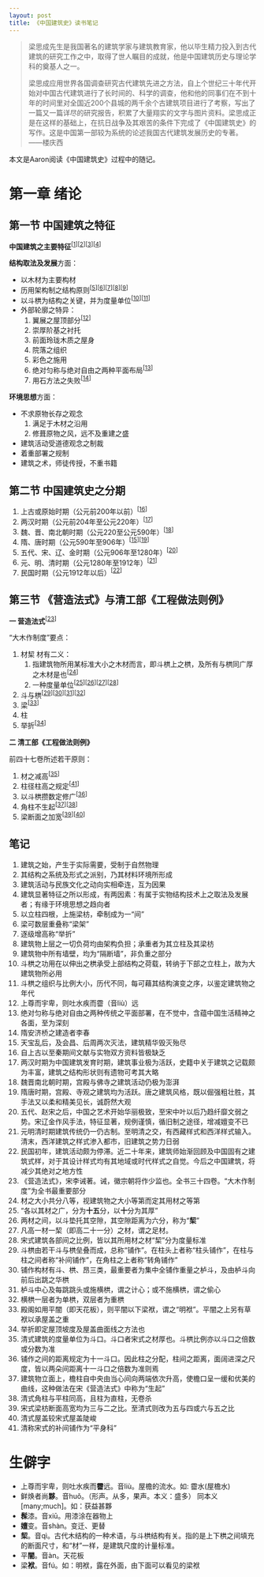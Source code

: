 ```yaml
---
layout: post
title: 《中国建筑史》读书笔记
---
```


> 梁思成先生是我国著名的建筑学家与建筑教育家，他以毕生精力投入到古代建筑的研究工作之中，取得了世人瞩目的成就，他是中国建筑历史与理论学科的奠基人之一。
>
> 梁思成应用世界各国调查研究古代建筑先进之方法，自上个世纪三十年代开始对中国古代建筑进行了长时间的、科学的调查，他和他的同事们在不到十年的时间里对全国近200个县城的两千余个古建筑项目进行了考察，写出了一篇又一篇详尽的研究报告，积累了大量翔实的文字与图片资料。梁思成正是在这样的基础上，在抗日战争及其艰苦的条件下完成了《中国建筑史》的写作。这是中国第一部较为系统的论述我国古代建筑发展历史的专著。
> ——楼庆西

本文是Aaron阅读《中国建筑史》过程中的随记。

<!--more-->

# 第一章 绪论

## 第一节 中国建筑之特征

**中国建筑之主要特征**<sup>[[1](#1)]</sup><sup>[[2](#2)]</sup><sup>[[3](#3)]</sup><sup>[[4](#4)]</sup>

**结构取法及发展**方面：

- 以木材为主要构材
- 历用架构制之结构原则<sup>[[5](#5)]</sup><sup>[[6](#6)]</sup><sup>[[7](#7)]</sup><sup>[[8](#8)]</sup><sup>[[9](#9)]</sup>
- 以斗栱为结构之关键，并为度量单位<sup>[[10](#10)]</sup><sup>[[11](#11)]</sup>
- 外部轮廓之特异：
    1. 翼展之屋顶部分<sup>[[12](#12)]</sup>
    2. 崇厚阶基之衬托
    3. 前面玲珑木质之屋身
    4. 院落之组织
    5. 彩色之施用
    6. 绝对匀称与绝对自由之两种平面布局<sup>[[13](#13)]</sup>
    7. 用石方法之失败<sup>[[14](#14)]</sup>

**环境思想**方面：

- 不求原物长存之观念
    1. 满足于木材之沿用
    2. 修葺原物之风，远不及重建之盛
- 建筑活动受道德观念之制裁
- 着重部署之规制
- 建筑之术，师徒传授，不重书籍

## 第二节 中国建筑史之分期

1. 上古或原始时期（公元前200年以前）<sup>[[16](#16)]</sup>
2. 两汉时期（公元前204年至公元220年）<sup>[[17](#17)]</sup>
3. 魏、晋、南北朝时期（公元220至公元590年）<sup>[[18](#18)]</sup>
4. 隋、唐时期（公元590年至906年）<sup>[[15](#15)]</sup><sup>[[19](#19)]</sup>
5. 五代、宋、辽、金时期（公元906年至1280年）<sup>[[20](#20)]</sup>
6. 元、明、清时期（公元1280年至1912年）<sup>[[21](#21)]</sup>
7. 民国时期（公元1912年以后）<sup>[[22](#22)]</sup>

## 第三节 《营造法式》与清工部《工程做法则例》

**一 营造法式**<sup>[[23](#23)]</sup>

“大木作制度”要点：

1. 材栔 材有二义：
    1. 指建筑物所用某标准大小之木材而言，即斗栱上之栱，及所有与栱同广厚之木材是也<sup>[[24](#24)]</sup>
    2. 一种度量单位<sup>[[25](#25)]</sup><sup>[[26](#26)]</sup><sup>[[27](#27)]</sup><sup>[[28](#28)]</sup>
2. 斗与栱<sup>[[29](#29)]</sup><sup>[[30](#30)]</sup><sup>[[31](#31)]</sup><sup>[[32](#32)]</sup>
3. 梁<sup>[[33](#33)]</sup>
4. 柱
5. 举折<sup>[[34](#34)]</sup>

**二 清工部《工程做法则例》**

前四十七卷所述若干原则：

1. 材之减高<sup>[[35](#35)]</sup>
2. 柱径柱高之规定<sup>[[41](#41)]</sup>
3. 以斗栱攒数定修广<sup>[[36](#36)]</sup>
4. 角柱不生起<sup>[[37](#37)]</sup><sup>[[38](#38)]</sup>
5. 梁断面之加宽<sup>[[39](#39)]</sup><sup>[[40](#40)]</sup>

## 笔记

1. <span id="1">建筑之始，产生于实际需要，受制于自然物理</span>
2. <span id="2">其结构之系统及形式之派别，乃其材料环境所形成</span>
3. <span id="3">建筑活动与民族文化之动向实相牵连，互为因果</span>
4. <span id="4">建筑显著特征之所以形成，有两因素：有属于实物结构技术上之取法及发展者；有缘于环境思想之趋向者</span>
5. <span id="5">以立柱四根，上施梁枋，牵制成为一“间”</span>
6. <span id="6">梁可数层重叠称“梁架”</span>
7. <span id="7">逐级增高称“举折”</span>
8. <span id="8">建筑物上层之一切负荷均由架构负担；承重者为其立柱及其梁枋</span>
9. <span id="9">建筑物中所有墙壁，均为“隔断墙”，非负重之部分</span>
10. <span id="10">斗栱之功用在以伸出之栱承受上部结构之荷载，转纳于下部之立柱上，故为大建筑物所必用</span>
11. <span id="11">斗栱之组织与比例大小，历代不同，每可藉其结构演变之序，以鉴定建筑物之年代</span>
12. <span id="12">上尊而宇卑，则吐水疾而霤（音liù）远 <!-- 大致是说屋顶高而屋檐低，坡度大，利于排水。--></span>
13. <span id="13">绝对匀称与绝对自由之两种传统之平面部署，在不觉中，含蕴中国生活精神之各面，至为深刻 <!-- 行为上恪守规范，精神上自由无羁 --></span>
14. <span id="14">隋安济桥之建造者李春</span>
15. <span id="15">天宝乱后，及会昌、后周两次灭法，建筑精华毁灭殆尽</span>
16. <span id="16">自上古以至秦期间文献与实物双方资料皆极缺乏</span>
17. <span id="17">两汉时期为中国建筑发育时期，建筑事业极为活跃，史籍中关于建筑之记载颇为丰富，建筑之结构形状则有遗物可考其大略</span>
18. <span id="18">魏晋南北朝时期，宫殿与佛寺之建筑活动仍极为澎湃</span>
19. <span id="19">隋唐时期，宫殿、寺观之建筑均为活跃。唐之建筑风格，既以倔强粗壮胜，其手法又以柔和精美见长，诚蔚然大观</span>
20. <span id="20">五代、赵宋之后，中国之艺术开始华丽极致，至宋中叶以后乃趋纤靡文弱之势。宋辽金作风手法，特征显著，规例谨慎，循旧制之途径，增减嬗变不已</span>
21. <span id="21">元明清时期建筑传统仍一仍<!--依？-->古制。至明清之交，有西藏样式和西洋样式输入。清末，西洋建筑之样式渗入都市，旧建筑之势力日弱</span>
22. <span id="22">民国初年，建筑活动颇为停滞。近二十年来，建筑师始渐回顾及中国固有之建筑式样，对于其设计样式均有其地域或时代样式之自觉。今后之中国建筑，将减少其绝对之地方性</span>
23. <span id="23">《营造法式》，宋李诫著。诫，徽宗朝将作少监也。全书三十四卷。“大木作制度”为全书最重要部分</span>
24. <span id="24">材之大小共分八等，视建筑物之大小等第而定其用材之等第</span>
25. <span id="25">“各以其材之广，分为**十五**分，以**十**分为其厚”</span>
26. <span id="26">两材之间，以斗垫托其空隙，其空隙距离为六分，称为“**栔**”</span>
27. <span id="27">凡高一材一栔（即高二十一分）之材，谓之足材。</span>
28. <span id="28">宋式建筑各部间之比例，皆以其所用材之材“栔”分为度量标准</span>
29. <span id="29">斗栱由若干斗与栱垒叠而成，总称“铺作”。在柱头上者称“柱头铺作”，在柱与柱之间者称“补间铺作”，在角柱之上者称“转角铺作”</span>
30. <span id="30">铺作构材有斗、栱、昂三类，最重要者为集中全铺作重量之栌斗，及由栌斗向前后出跳之华栱</span>
31. <span id="31">栌斗中心及每跳跳头或施横栱，谓之计心；或不施横栱，谓之偷心</span>
32. <span id="32">横栱一层者为单栱，双层者为重栱</span>
33. <span id="33">殿阁如用平闇（即天花板），则平闇以下梁袱，谓之“明袱”。平闇之上另有草袱以承屋盖之重</span>
34. <span id="34">举折即定屋顶坡度及屋盖曲面线之方法也</span>
35. <span id="35">清式建筑的度量单位为斗口。斗口者宋式之材厚也。<!--宋式材厚十分-->斗栱比例亦以斗口之倍数或分数为准</span>
36. <span id="36">铺作之间的距离规定为十一斗口。因此柱之分配，柱间之距离，面阔进深之尺度，皆以两朵间距离十一斗口之倍数为准则焉</span>
37. <span id="37">建筑物立面上，檐柱自中央由当心间向两端依次升高，使檐口呈一缓和优美的曲线，这种做法在宋《营造法式》中称为“生起”</span>
38. <span id="38">清式角柱与平柱同高，且柱为直柱，无卷杀</span>
39. <span id="39">宋式梁枋断面高宽均为三与二之比。至清式则改为五与四或六与五之比</span>
40. <span id="40">清式屋盖较宋式屋盖陡峻</span>
41. <span id="41">清称宋式的补间铺作为“平身科”</span>

# 生僻字

- 上尊而宇卑，则吐水疾而**霤**远。音liù。屋檐的流水。如: 霤水(屋檐水)
- 鲜焕者尚**夥**。音huǒ。（形声。从多，果声。本义：盛多） 同本义 [many;much]。如：获益甚夥
- **髹**漆。音xiū。用漆涂在器物上
- **嬗**变。音shàn。变迁、更替
- **栔**。音qì。古代木结构的一种术语，与斗栱结构有关。指的是上下栱之间填充的断面尺寸，和“材”一样，是建筑尺度的计量标准。
- 平**闇**。音àn。天花板
- 梁**袱**。音fú。如：明袱，露在外面，由下面可以看见的梁袱
